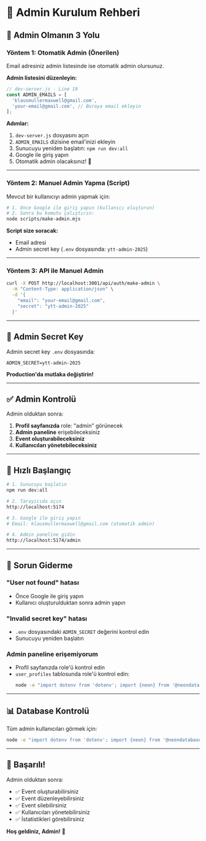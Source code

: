 # 👑 Admin Kurulum Rehberi

## 🎯 Admin Olmanın 3 Yolu

### Yöntem 1: Otomatik Admin (Önerilen)

Email adresiniz admin listesinde ise otomatik admin olursunuz.

**Admin listesini düzenleyin:**
```javascript
// dev-server.js - Line 19
const ADMIN_EMAILS = [
  'klausmullermaxwell@gmail.com',
  'your-email@gmail.com', // Buraya email ekleyin
];
```

**Adımlar:**
1. `dev-server.js` dosyasını açın
2. `ADMIN_EMAILS` dizisine email'inizi ekleyin
3. Sunucuyu yeniden başlatın: `npm run dev:all`
4. Google ile giriş yapın
5. Otomatik admin olacaksınız! 🎉

---

### Yöntem 2: Manuel Admin Yapma (Script)

Mevcut bir kullanıcıyı admin yapmak için:

```bash
# 1. Önce Google ile giriş yapın (kullanıcı oluşturun)
# 2. Sonra bu komutu çalıştırın:
node scripts/make-admin.mjs
```

**Script size soracak:**
- Email adresi
- Admin secret key (`.env` dosyasında: `ytt-admin-2025`)

---

### Yöntem 3: API ile Manuel Admin

```bash
curl -X POST http://localhost:3001/api/auth/make-admin \
  -H "Content-Type: application/json" \
  -d '{
    "email": "your-email@gmail.com",
    "secret": "ytt-admin-2025"
  }'
```

---

## 🔐 Admin Secret Key

Admin secret key `.env` dosyasında:

```env
ADMIN_SECRET=ytt-admin-2025
```

**Production'da mutlaka değiştirin!**

---

## ✅ Admin Kontrolü

Admin olduktan sonra:

1. **Profil sayfanızda** role: "admin" görünecek
2. **Admin paneline** erişebileceksiniz
3. **Event oluşturabileceksiniz**
4. **Kullanıcıları yönetebileceksiniz**

---

## 🚀 Hızlı Başlangıç

```bash
# 1. Sunucuyu başlatın
npm run dev:all

# 2. Tarayıcıda açın
http://localhost:5174

# 3. Google ile giriş yapın
# Email: klausmullermaxwell@gmail.com (otomatik admin)

# 4. Admin paneline gidin
http://localhost:5174/admin
```

---

## 🔧 Sorun Giderme

### "User not found" hatası
- Önce Google ile giriş yapın
- Kullanıcı oluşturulduktan sonra admin yapın

### "Invalid secret key" hatası
- `.env` dosyasındaki `ADMIN_SECRET` değerini kontrol edin
- Sunucuyu yeniden başlatın

### Admin paneline erişemiyorum
- Profil sayfanızda role'ü kontrol edin
- `user_profiles` tablosunda role'ü kontrol edin:
  ```bash
  node -e "import dotenv from 'dotenv'; import {neon} from '@neondatabase/serverless'; dotenv.config(); const sql = neon(process.env.VITE_DATABASE_URL); const result = await sql\`SELECT email, role FROM user_profiles\`; console.log(result);"
  ```

---

## 📊 Database Kontrolü

Tüm admin kullanıcıları görmek için:

```bash
node -e "import dotenv from 'dotenv'; import {neon} from '@neondatabase/serverless'; dotenv.config(); const sql = neon(process.env.VITE_DATABASE_URL); const result = await sql\`SELECT email, full_name, role FROM user_profiles WHERE role = 'admin'\`; console.log(JSON.stringify(result, null, 2));"
```

---

## 🎉 Başarılı!

Admin olduktan sonra:
- ✅ Event oluşturabilirsiniz
- ✅ Event düzenleyebilirsiniz
- ✅ Event silebilirsiniz
- ✅ Kullanıcıları yönetebilirsiniz
- ✅ İstatistikleri görebilirsiniz

**Hoş geldiniz, Admin!** 👑

